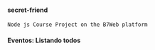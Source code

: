 #### secret-friend

``````
Node js Course Project on the B7Web platform
``````
#### Eventos: Listando todos
